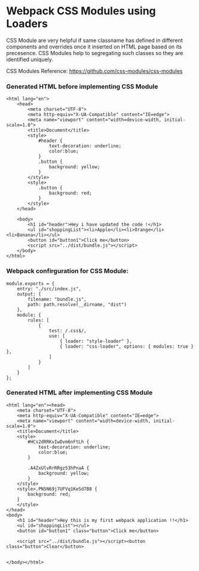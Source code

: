 # Webpack CSS Modules using Loaders
CSS Module are very helpful if same classname has defined in different components and overrides once it inserted on HTML page based on its precesence. CSS Modules help to segregating such classes so they are identified uniquely.

CSS Modules Reference: https://github.com/css-modules/css-modules

### Generated HTML before implementing CSS Module
```
<html lang="en">
    <head>
        <meta charset="UTF-8">
        <meta http-equiv="X-UA-Compatible" content="IE=edge">
        <meta name="viewport" content="width=device-width, initial-scale=1.0">
        <title>Document</title>
        <style>
            #header {
                text-decoration: underline;
                color:blue;
            }
            .button {
                background: yellow;
            }
        </style>
        <style>
            .button {
                background: red;
            }
        </style>
    </head>

    <body>
        <h1 id="header">Hey i have updated the code !</h1>
        <ul id="shoppingList"><li>Apple</li><li>Orange</li><li>Banana</li></ul>
        <button id="button1">Click me</button>
        <script src="../dist/bundle.js"></script>
    </body>
</html>
```

### Webpack confirguration for CSS Module:
```
module.exports = {
    entry: "./src/index.js",
    output: {
        filename: "bundle.js",
        path: path.resolve(__dirname, "dist")
    },
    module: {
        rules: [
            {
                test: /.css$/,
                use: [
                    { loader: "style-loader" },
                    { loader: "css-loader", options: { modules: true } },
                ]
            }
        ]
    }
};
```

### Generated HTML after implementing CSS Module

```
<html lang="en"><head>
    <meta charset="UTF-8">
    <meta http-equiv="X-UA-Compatible" content="IE=edge">
    <meta name="viewport" content="width=device-width, initial-scale=1.0">
    <title>Document</title>
    <style>
        #HCs2dRRKvIwDvm6nFtLh {
            text-decoration: underline;
            color:blue;
        }

        .A4ZxUlvRrRRgz53hPnaA {
            background: yellow;
        }
    </style>
    <style>.PN5N69j7UFVq1KeSd7B8 {
        background: red;
    }
    </style>
</head>
<body>
    <h1 id="header">Hey this is my first webpack application !!</h1>
    <ul id="shoppingList"></ul>
    <button id="button1" class="button">Click me</button>

    <script src="../dist/bundle.js"></script><button class="button">Clear</button>


</body></html>
```
